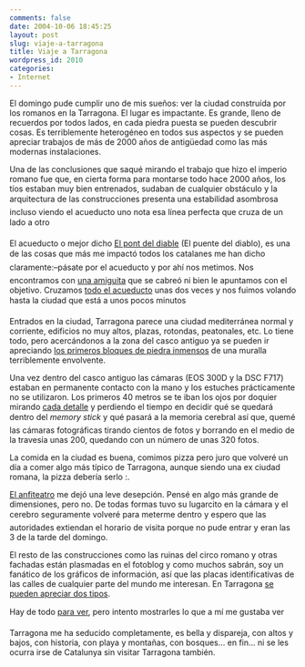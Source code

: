 ```yaml
---
comments: false
date: 2004-10-06 18:45:25
layout: post
slug: viaje-a-tarragona
title: Viaje a Tarragona
wordpress_id: 2010
categories:
- Internet
---
```


El domingo pude cumplir uno de mis sueños: ver la ciudad construída por los romanos en la Tarragona. El lugar es impactante. Es grande, lleno de recuerdos por todos lados, en cada piedra puesta se pueden descubrir cosas. Es terriblemente heterogéneo en todos sus aspectos y se pueden apreciar trabajos de más de 2000 años de antigüedad como las más modernas instalaciones.





Una de las conclusiones que saqué mirando el trabajo que hizo el imperio romano fue que, en cierta forma para montarse todo hace 2000 años, los tíos estaban muy bien entrenados, sudaban de cualquier obstáculo y la arquitectura de las construcciones presenta una estabilidad asombrosa incluso viendo el acueducto uno nota esa línea perfecta que cruza de un lado a otro





El acueducto o mejor dicho [El pont del diable](http://www.minid.net/photoblog/album/tarragona/pont_del_diable.php) (El puente del diablo), es una de las cosas que más me impactó todos los catalanes me han dicho claramente:–pásate por el acueducto y por ahí nos metimos. Nos encontramos con [una amiguita](http://www.minid.net/photoblog/album/tarragona/la_petita_serp.php) que se cabreó ni bien le apuntamos con el objetivo. Cruzamos [todo el acueducto](http://www.minid.net/photoblog/album/tarragona/el_cami_de_laigua.php) unas dos veces y nos fuimos volando hasta la ciudad que está a unos pocos minutos





Entrados en la ciudad, Tarragona parece una ciudad mediterránea normal y corriente, edificios no muy altos, plazas, rotondas, peatonales, etc. Lo tiene todo, pero acercándonos a la zona del casco antiguo ya se pueden ir apreciando [los primeros bloques de piedra inmensos](http://www.minid.net/photoblog/album/tarragona/via_de_limperi_roma.php) de una muralla terriblemente envolvente.





Una vez dentro del casco antiguo las cámaras (EOS 300D y la DSC F717) estaban en permanente contacto con la mano y los estuches prácticamente no se utilizaron. Los primeros 40 metros se te iban los ojos por doquier mirando [cada detalle](http://www.minid.net/photoblog/album/tarragona/flor_de_puerta.php) y perdiendo el tiempo en decidir qué se quedará dentro del _memory stick_ y qué pasará a la memoria cerebral así que, quemé las cámaras fotográficas tirando cientos de fotos y borrando en el medio de la travesía unas 200, quedando con un número de unas 320 fotos.





La comida en la ciudad es buena, comimos pizza pero juro que volveré un día a comer algo más típico de Tarragona, aunque siendo una ex ciudad romana, la pizza debería serlo :.





[El anfiteatro](http://www.minid.net/photoblog/album/tarragona/amfiteatre_roma.php) me dejó una leve desepción. Pensé en algo más grande de dimensiones, pero no. De todas formas tuvo su lugarcito en la cámara y el cerebro seguramente volveré para meterme dentro y espero que las autoridades extiendan el horario de visita porque no pude entrar y eran las 3 de la tarde del domingo.





El resto de las construcciones como las ruinas del circo romano y otras fachadas están plasmadas en el fotoblog y como muchos sabrán, soy un fanático de los gráficos de información, así que las placas identificativas de las calles de cualquier parte del mundo me interesan. En Tarragona [se pueden apreciar dos tipos](http://www.minid.net/photoblog/album/tarragona/carrer_de_la_guitarra.php).





Hay de todo [para ver](http://www.minid.net/photoblog/album/tarragona/index.php), pero intento mostrarles lo que a mí me gustaba ver





Tarragona me ha seducido completamente, es bella y dispareja, con altos y bajos, con historia, con playa y montañas, con bosques… en fin… ni se les ocurra irse de Catalunya sin visitar Tarragona también.




 
